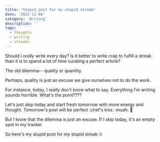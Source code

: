 ```yaml
---
title: 'Stupid post for my stupid streak'
date: '2022-11-04'
category: 'Writing'
description: ''
tags:
  - thoughts
  - writing
  - streaks
---
```


Should I _really_ write every day? Is it better to write crap to fulfill a streak than it is to spend a lot of time curating a perfect article?

The old dilemma-- quality or quantity.

Perhaps, quality is just an excuse we give ourselves not to do the work.

For instance, today, I really don't know what to say. Everything I'm writing sounds horrible. What's the point????

Let's just skip today and start fresh tomorrow with more energy and thought. Tomorrow's post will be perfect :chef's kiss: :muah: 💋

But I know that the dilemma is just an excuse. If I skip today, it's an empty spot in my tracker.

So here's my stupid post for my stupid streak 🙄